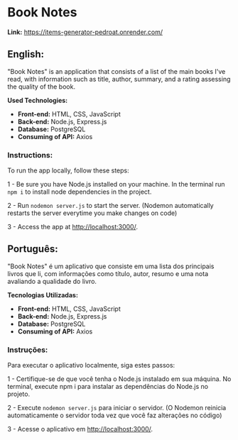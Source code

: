 # Book Notes

**Link:** https://items-generator-pedroat.onrender.com/

## English:

"Book Notes" is an application that consists of a list of the main books I've read, with information such as title, author, summary, and a rating assessing the quality of the book.

**Used Technologies:**
* **Front-end:** HTML, CSS, JavaScript 
* **Back-end:** Node.js, Express.js
* **Database:** PostgreSQL 
* **Consuming of API:** Axios

### Instructions:

To run the app locally, follow these steps:

1 - Be sure you have Node.js installed on your machine. In the terminal run `npm i` to install node dependencies in the project.

2 - Run `nodemon server.js` to start the server. (Nodemon automatically restarts the server everytime you make changes on code)

3 - Access the app at [http://localhost:3000/](http://localhost:3000/).

 
## Português:



"Book Notes" é um aplicativo que consiste em uma lista dos principais livros que li, com informações como título, autor, resumo e uma nota avaliando a qualidade do livro.

**Tecnologias Utilizadas:**
* **Front-end:** HTML, CSS, JavaScript
* **Back-end:** Node.js, Express.js
* **Database:** PostgreSQL
* **Consuming of API:** Axios

### Instruções:

Para executar o aplicativo localmente, siga estes passos:

1 - Certifique-se de que você tenha o Node.js instalado em sua máquina. No terminal, execute npm i para instalar as dependências do Node.js no projeto.

2 - Execute `nodemon server.js` para iniciar o servidor. (O Nodemon reinicia automaticamente o servidor toda vez que você faz alterações no código)

3 - Acesse o aplicativo em [http://localhost:3000/](http://localhost:3000/).
